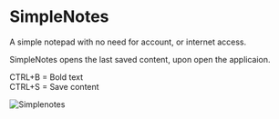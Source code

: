 # SimpleNotes
A simple notepad with no need for account, or internet access.

SimpleNotes opens the last saved content, upon open the applicaion.

CTRL+B = Bold text  
CTRL+S = Save content

![Simplenotes](https://i.imgur.com/69SmpJt.png)
